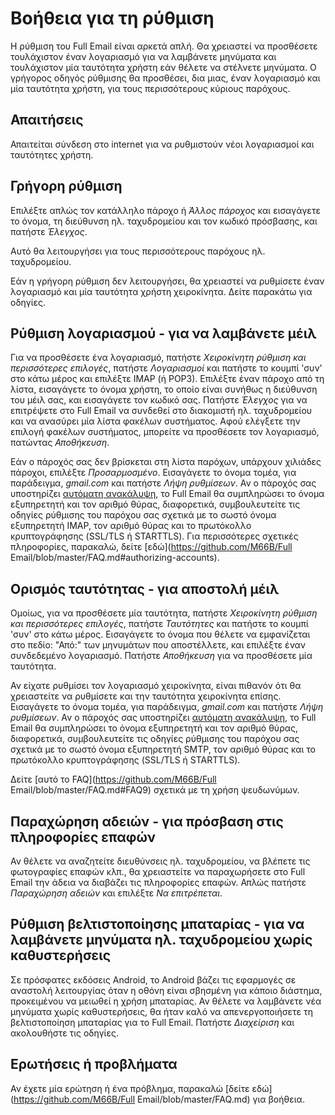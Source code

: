 # Βοήθεια για τη ρύθμιση

Η ρύθμιση του Full Email είναι αρκετά απλή. Θα χρειαστεί να προσθέσετε τουλάχιστον έναν λογαριασμό για να λαμβάνετε μηνύματα και τουλάχιστον μία ταυτότητα χρήστη εάν θέλετε να στέλνετε μηνύματα. Ο γρήγορος οδηγός ρύθμισης θα προσθέσει, δια μιας, έναν λογαριασμό και μία ταυτότητα χρήστη, για τους περισσότερους κύριους παρόχους.

## Απαιτήσεις

Απαιτείται σύνδεση στο internet για να ρυθμιστούν νέοι λογαριασμοί και ταυτότητες χρήστη.

## Γρήγορη ρύθμιση

Επιλέξτε απλώς τον κατάλληλο πάροχο ή *Άλλος πάροχος* και εισαγάγετε το όνομα, τη διεύθυνση ηλ. ταχυδρομείου και τον κωδικό πρόσβασης, και πατήστε *Έλεγχος*.

Αυτό θα λειτουργήσει για τους περισσότερους παρόχους ηλ. ταχυδρομείου.

Εάν η γρήγορη ρύθμιση δεν λειτουργήσει, θα χρειαστεί να ρυθμίσετε έναν λογαριασμό και μία ταυτότητα χρήστη χειροκίνητα. Δείτε παρακάτω για οδηγίες.

## Ρύθμιση λογαριασμού - για να λαμβάνετε μέιλ

Για να προσθέσετε ένα λογαριασμό, πατήστε *Χειροκίνητη ρύθμιση και περισσότερες επιλογές*, πατήστε *Λογαριασμοί* και πατήστε το κουμπί 'συν' στο κάτω μέρος και επιλέξτε IMAP (ή POP3). Επιλέξτε έναν πάροχο από τη λίστα, εισαγάγετε το όνομα χρήστη, το οποίο είναι συνήθως η διεύθυνση του μέιλ σας, και εισαγάγετε τον κωδικό σας. Πατήστε *Έλεγχος* για να επιτρέψετε στο Full Email να συνδεθεί στο διακομιστή ηλ. ταχυδρομείου και να ανασύρει μία λίστα φακέλων συστήματος. Αφού ελέγξετε την επιλογή φακέλων συστήματος, μπορείτε να προσθέσετε τον λογαριασμό, πατώντας *Αποθήκευση*.

Εάν ο πάροχός σας δεν βρίσκεται στη λίστα παρόχων, υπάρχουν χιλιάδες πάροχοι, επιλέξτε *Προσαρμοσμένο*. Εισαγάγετε το όνομα τομέα, για παράδειγμα, *gmail.com* και πατήστε *Λήψη ρυθμίσεων*. Αν ο πάροχός σας υποστηρίζει [αυτόματη ανακάλυψη](https://tools.ietf.org/html/rfc6186), το Full Email θα συμπληρώσει το όνομα εξυπηρετητή και τον αριθμό θύρας, διαφορετικά, συμβουλευτείτε τις οδηγίες ρύθμισης του παρόχου σας σχετικά με το σωστό όνομα εξυπηρετητή IMAP, τον αριθμό θύρας και το πρωτόκολλο κρυπτογράφησης (SSL/TLS ή STARTTLS). Για περισσότερες σχετικές πληροφορίες, παρακαλώ, δείτε [εδώ](https://github.com/M66B/Full Email/blob/master/FAQ.md#authorizing-accounts).

## Ορισμός ταυτότητας - για αποστολή μέιλ

Ομοίως, για να προσθέσετε μία ταυτότητα, πατήστε *Χειροκίνητη ρύθμιση και περισσότερες επιλογές*, πατήστε *Ταυτότητες* και πατήστε το κουμπί 'συν' στο κάτω μέρος. Εισαγάγετε το όνομα που θέλετε να εμφανίζεται στο πεδίο: "Από:" των μηνυμάτων που αποστέλλετε, και επιλέξτε έναν συνδεδεμένο λογαριασμό. Πατήστε *Αποθήκευση* για να προσθέσετε μία ταυτότητα.

Αν είχατε ρυθμίσει τον λογαριασμό χειροκίνητα, είναι πιθανόν ότι θα χρειαστείτε να ρυθμίσετε και την ταυτότητα χειροκίνητα επίσης. Εισαγάγετε το όνομα τομέα, για παράδειγμα, *gmail.com* και πατήστε *Λήψη ρυθμίσεων*. Αν ο πάροχός σας υποστηρίζει [αυτόματη ανακάλυψη](https://tools.ietf.org/html/rfc6186), το Full Email θα συμπληρώσει το όνομα εξυπηρετητή και τον αριθμό θύρας, διαφορετικά, συμβουλευτείτε τις οδηγίες ρύθμισης του παρόχου σας σχετικά με το σωστό όνομα εξυπηρετητή SMTP, τον αριθμό θύρας και το πρωτόκολλο κρυπτογράφησης (SSL/TLS ή STARTTLS).

Δείτε [αυτό το FAQ](https://github.com/M66B/Full Email/blob/master/FAQ.md#FAQ9) σχετικά με τη χρήση ψευδωνύμων.

## Παραχώρηση αδειών - για πρόσβαση στις πληροφορίες επαφών

Αν θέλετε να αναζητείτε διευθύνσεις ηλ. ταχυδρομείου, να βλέπετε τις φωτογραφίες επαφών κλπ., θα χρειαστείτε να παραχωρήσετε στο Full Email την άδεια να διαβάζει τις πληροφορίες επαφών. Απλώς πατήστε *Παραχώρηση αδειών* και επιλέξτε *Να επιτρέπεται*.

## Ρύθμιση βελτιστοποίησης μπαταρίας - για να λαμβάνετε μηνύματα ηλ. ταχυδρομείου χωρίς καθυστερήσεις

Σε πρόσφατες εκδόσεις Android, το Android βάζει τις εφαρμογές σε αναστολή λειτουργίας όταν η οθόνη είναι σβησμένη για κάποιο διάστημα, προκειμένου να μειωθεί η χρήση μπαταρίας. Αν θέλετε να λαμβάνετε νέα μηνύματα χωρίς καθυστερήσεις, θα ήταν καλό να απενεργοποιήσετε τη βελτιστοποίηση μπαταρίας για το Full Email. Πατήστε *Διαχείριση* και ακολουθήστε τις οδηγίες.

## Ερωτήσεις ή προβλήματα

Αν έχετε μία ερώτηση ή ένα πρόβλημα, παρακαλώ [δείτε εδώ](https://github.com/M66B/Full Email/blob/master/FAQ.md) για βοήθεια.